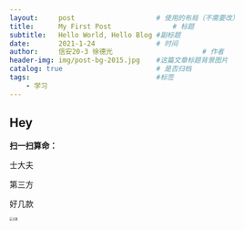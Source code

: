 ```yaml
---
layout:     post   				    # 使用的布局（不需要改）
title:      My First Post 				# 标题 
subtitle:   Hello World, Hello Blog #副标题
date:       2021-1-24				# 时间
author:     信安20-3 徐德光						# 作者
header-img: img/post-bg-2015.jpg 	#这篇文章标题背景图片
catalog: true 						# 是否归档
tags:								#标签
    - 学习
---
```


## Hey
**扫一扫算命：**

士大夫

第三方

好几款

<img src="D:\c盘\第二张.png" alt="点我" style="zoom: 33%;" />



